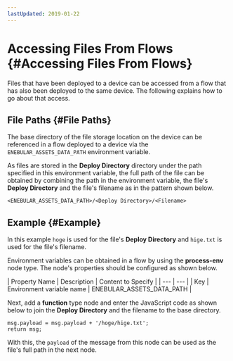 ```yaml
---
lastUpdated: 2019-01-22
---
```


# Accessing Files From Flows {#Accessing Files From Flows}

Files that have been deployed to a device can be accessed from a flow that has also been deployed to the same device. The following explains how to go about that access.

## File Paths {#File Paths}

The base directory of the file storage location on the device can be referenced in a flow deployed to a device via the `ENEBULAR_ASSETS_DATA_PATH` environment variable.

As files are stored in the **Deploy Directory** directory under the path specified in this environment variable, the full path of the file can be obtained by combining the path in the environment variable, the file's **Deploy Directory** and the file's filename as in the pattern shown below.

```
<ENEBULAR_ASSETS_DATA_PATH>/<Deploy Directory>/<Filename>
```

## Example {#Example}

In this example `hoge` is used for the file's **Deploy Directory** and `hige.txt` is used for the file's filename.

Environment variables can be obtained in a flow by using the **process-env** node type. The node's properties should be configured as shown below.

| Property Name | Description | Content to Specify |
| --- | --- |
| Key | Environment variable name | ENEBULAR_ASSETS_DATA_PATH |

Next, add a **function** type node and enter the JavaScript code as shown below to join the **Deploy Directory** and the filename to the base directory.

```
msg.payload = msg.payload + '/hoge/hige.txt';
return msg;
```

With this, the `payload` of the message from this node can be used as the file's full path in the next node.
